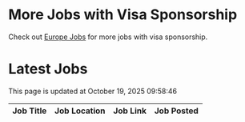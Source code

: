 # More Jobs with Visa Sponsorship

Check out [Europe Jobs](https://github.com/sureshparimi/europejobs#latest-jobs) for more jobs with visa sponsorship.

# Latest Jobs

This page is updated at October 19, 2025 09:58:46

| Job Title | Job Location | Job Link | Job Posted |
| --- | --- | --- | --- |
